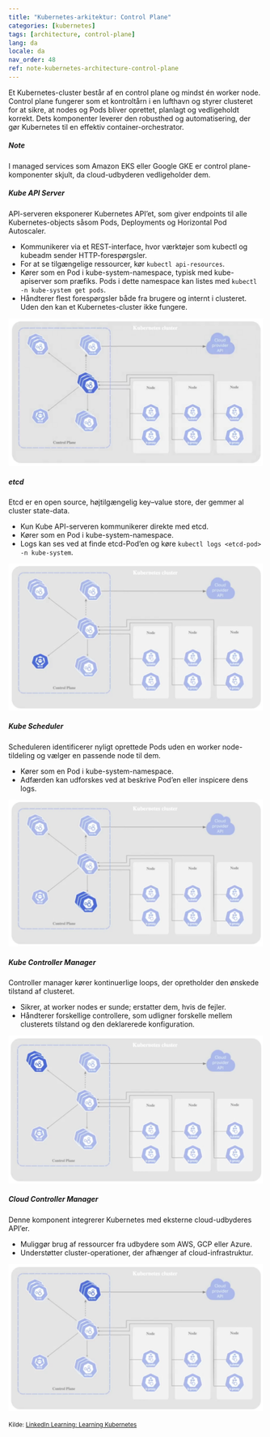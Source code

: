 ```yaml
---
title: "Kubernetes-arkitektur: Control Plane"
categories: [kubernetes]
tags: [architecture, control-plane]
lang: da
locale: da
nav_order: 48
ref: note-kubernetes-architecture-control-plane
---
```

Et Kubernetes-cluster består af en control plane og mindst én worker node. Control plane fungerer som et kontroltårn i en lufthavn og styrer clusteret for at sikre, at nodes og Pods bliver oprettet, planlagt og vedligeholdt korrekt. Dets komponenter leverer den robusthed og automatisering, der gør Kubernetes til en effektiv container-orchestrator.

##### Note
I managed services som Amazon EKS eller Google GKE er control plane-komponenter skjult, da cloud-udbyderen vedligeholder dem.

##### Kube API Server
API-serveren eksponerer Kubernetes API’et, som giver endpoints til alle Kubernetes-objects såsom Pods, Deployments og Horizontal Pod Autoscaler.  

- Kommunikerer via et REST-interface, hvor værktøjer som kubectl og kubeadm sender HTTP-forespørgsler.  
- For at se tilgængelige ressourcer, kør `kubectl api-resources`.  
- Kører som en Pod i kube-system-namespace, typisk med kube-apiserver som præfiks. Pods i dette namespace kan listes med `kubectl -n kube-system get pods`.  
- Håndterer flest forespørgsler både fra brugere og internt i clusteret. Uden den kan et Kubernetes-cluster ikke fungere.  

![Kube API Server](../../../assets/images/notes/kubernetes-architecture/control-plane/kube-api-server.png)

##### etcd
Etcd er en open source, højtilgængelig key–value store, der gemmer al cluster state-data.  

- Kun Kube API-serveren kommunikerer direkte med etcd.  
- Kører som en Pod i kube-system-namespace.  
- Logs kan ses ved at finde etcd-Pod’en og køre `kubectl logs <etcd-pod> -n kube-system`.  

![etcd](../../../assets/images/notes/kubernetes-architecture/control-plane/etcd.png)

##### Kube Scheduler
Scheduleren identificerer nyligt oprettede Pods uden en worker node-tildeling og vælger en passende node til dem.  

- Kører som en Pod i kube-system-namespace.  
- Adfærden kan udforskes ved at beskrive Pod’en eller inspicere dens logs.  

![Kube Scheduler](../../../assets/images/notes/kubernetes-architecture/control-plane/kube-scheduler.png)

##### Kube Controller Manager
Controller manager kører kontinuerlige loops, der opretholder den ønskede tilstand af clusteret.  

- Sikrer, at worker nodes er sunde; erstatter dem, hvis de fejler.  
- Håndterer forskellige controllere, som udligner forskelle mellem clusterets tilstand og den deklarerede konfiguration.  

![Kube Controller Manager](../../../assets/images/notes/kubernetes-architecture/control-plane/kube-controller-manager.png)

##### Cloud Controller Manager
Denne komponent integrerer Kubernetes med eksterne cloud-udbyderes API’er.  

- Muliggør brug af ressourcer fra udbydere som AWS, GCP eller Azure.  
- Understøtter cluster-operationer, der afhænger af cloud-infrastruktur.  

![Cloud Controller Manager](../../../assets/images/notes/kubernetes-architecture/control-plane/cloud-controller-manager.png)

<small>Kilde: [LinkedIn Learning: Learning Kubernetes](https://www.linkedin.com/learning/learning-kubernetes-16086900)</small>